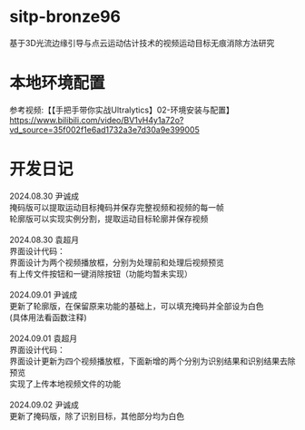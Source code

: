 # sitp-bronze96
基于3D光流边缘引导与点云运动估计技术的视频运动目标无痕消除方法研究
# 本地环境配置
参考视频:【【手把手带你实战Ultralytics】02-环境安装与配置】https://www.bilibili.com/video/BV1vH4y1a72o?vd_source=35f002f1e6ad1732a3e7d30a9e399005


# 开发日记<br />
2024.08.30 尹诚成<br />
掩码版可以提取运动目标掩码并保存完整视频和视频的每一帧<br />
轮廓版可以实现实例分割，提取运动目标轮廓并保存视频<br />
<br />
2024.08.30 袁超月<br />
界面设计代码：<br />
界面设计为两个视频播放框，分别为处理前和处理后视频预览<br />
有上传文件按钮和一键消除按钮（功能均暂未实现）<br />
<br />
2024.09.01 尹诚成<br />
更新了轮廓版，在保留原来功能的基础上，可以填充掩码并全部设为白色<br />
(具体用法看函数注释)<br />
<br />
2024.09.01 袁超月<br />
界面设计代码：<br />
界面设计更新为四个视频播放框，下面新增的两个分别为识别结果和识别结果去除预览<br />
实现了上传本地视频文件的功能<br />
<br />
2024.09.02 尹诚成<br />
更新了掩码版，除了识别目标，其他部分均为白色<br />
